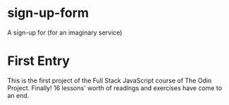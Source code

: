 # sign-up-form
A sign-up for (for an imaginary service)

# First Entry

This is the first project of the Full Stack JavaScript course of The Odin
Project. Finally! 16 lessons' worth of readings and exercises have come to 
an end. 